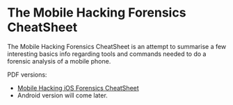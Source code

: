 # The Mobile Hacking Forensics CheatSheet

The Mobile Hacking Forensics CheatSheet is an attempt to summarise a few interesting basics info regarding tools and commands needed to do a forensic analysis of a mobile phone.

PDF versions:

* [Mobile Hacking iOS Forensics CheatSheet](https://github.com/randorisec/MobileHackingCheatSheet/blob/master/pdf/RANDORISEC_Mobile_Hacking_iOS_Forensics_cheatsheet_v0.1.pdf)
* Android version will come later.
